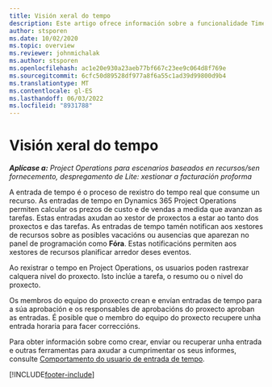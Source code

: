 ```yaml
---
title: Visión xeral do tempo
description: Este artigo ofrece información sobre a funcionalidade Time en Dynamics 365 Project Operations.
author: stsporen
ms.date: 10/02/2020
ms.topic: overview
ms.reviewer: johnmichalak
ms.author: stsporen
ms.openlocfilehash: ac1e20e930a23aeb77bf667c23ee9c064d8f769e
ms.sourcegitcommit: 6cfc50d89528df977a8f6a55c1ad39d99800d9b4
ms.translationtype: MT
ms.contentlocale: gl-ES
ms.lasthandoff: 06/03/2022
ms.locfileid: "8931788"
---
```

# <a name="time-overview"></a>Visión xeral do tempo

_**Aplícase a:** Project Operations para escenarios baseados en recursos/sen fornecemento, despregamento de Lite: xestionar a facturación proforma_

A entrada de tempo é o proceso de rexistro do tempo real que consume un recurso. As entradas de tempo en Dynamics 365 Project Operations permiten calcular os prezos de custo e de vendas a medida que avanzan as tarefas. Estas entradas axudan ao xestor de proxectos a estar ao tanto dos proxectos e das tarefas. As entradas de tempo tamén notifican aos xestores de recursos sobre as posibles vacacións ou ausencias que aparezan no panel de programación como **Fóra**. Estas notificacións permiten aos xestores de recursos planificar arredor deses eventos.

Ao rexistrar o tempo en Project Operations, os usuarios poden rastrexar calquera nivel do proxecto. Isto inclúe a tarefa, o resumo ou o nivel do proxecto.

Os membros do equipo do proxecto crean e envían entradas de tempo para a súa aprobación e os responsables de aprobacións do proxecto aproban as entradas. É posible que o membro do equipo do proxecto recupere unha entrada horaria para facer correccións.

Para obter información sobre como crear, enviar ou recuperar unha entrada e outras ferramentas para axudar a cumprimentar os seus informes, consulte [Comportamento do usuario de entrada de tempo](ui-behavior-time.md).



[!INCLUDE[footer-include](../includes/footer-banner.md)]